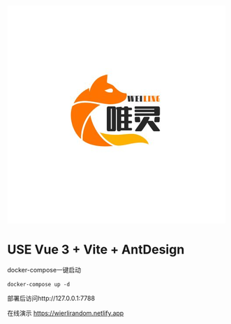 ![image](https://github.com/wierli/wierli_RandomGenerater/blob/master/src/assets/logo.jpg)
# USE Vue 3 + Vite + AntDesign

docker-compose一键启动

``
docker-compose up -d
``

部署后访问http://127.0.0.1:7788

在线演示
https://wierlirandom.netlify.app
